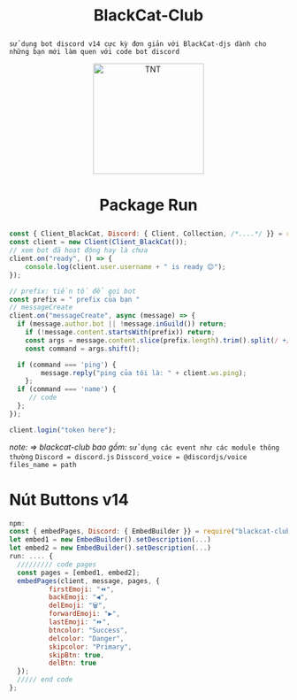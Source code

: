 # <p align="center">BlackCat-Club</p>

`sử dụng bot discord v14 cực kỳ đơn giản với BlackCat-djs dành cho những bạn mới làm quen với code bot discord`

<p align="center">
	<a href="https://www.facebook.com/BlackCat.2k3">
	<img src="https://1.bp.blogspot.com/-hN0NCoAmEDY/X8z1OcRjXmI/AAAAAAAAlc0/hHqbHzqOPhIABiVomzpYacPeEufV816QQCNcBGAsYHQ/w350-h265-p-k-no-nu/hinh-nen-may-cuc-dep.jpg" width = "200" alt="TNT">
	</a>
</p>

# <p align="center">Package Run</p>

```js
const { Client_BlackCat, Discord: { Client, Collection, /*....*/ }} = require("blackcat-djsv14");
const client = new Client(Client_BlackCat());
// xem bot đã hoạt động hay là chưa 
client.on("ready", () => {
    console.log(client.user.username + " is ready 😊");
});

// prefix: tiền tố để gọi bot
const prefix = " prefix của bạn "
// messageCreate
client.on("messageCreate", async (message) => {
  if (message.author.bot || !message.inGuild()) return;
	if (!message.content.startsWith(prefix)) return;
	const args = message.content.slice(prefix.length).trim().split(/ +/g);
	const command = args.shift();

  if (command === 'ping') {
		message.reply("ping của tôi là: " + client.ws.ping);
	};
  if (command === 'name') {
     // code
  };
});

client.login("token here");
```
*note:
=> blackcat-club bao gồm:*
`sử dụng các event như các module thông thường`
`Discord = discord.js`
`Disscord_voice = @discordjs/voice`
`files_name = path`

# Nút Buttons v14
```js
npm:
const { embedPages, Discord: { EmbedBuilder }} = require("blackcat-club");
let embed1 = new EmbedBuilder().setDescription(...)
let embed2 = new EmbedBuilder().setDescription(...)
run: .... {
  ///////// code pages
  const pages = [embed1, embed2];
  embedPages(client, message, pages, {
          firstEmoji: "⏪",
          backEmoji: "◀️",
          delEmoji: "🗑",
          forwardEmoji: "▶️",
          lastEmoji: "⏩",
          btncolor: "Success",
          delcolor: "Danger",
          skipcolor: "Primary",
          skipBtn: true,
          delBtn: true
  });
  ///// end code
};
```
